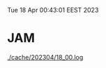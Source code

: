 Tue 18 Apr 00:43:01 EEST 2023
# JAM
<a href='./cache/202304/18_00.log'>./cache/202304/18_00.log</a>
